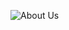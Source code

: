 ![About Us](https://github.com/SandipCB/About-Us/assets/96263756/103b85bd-08c2-4a0c-be26-ef37e9d9b02b)
